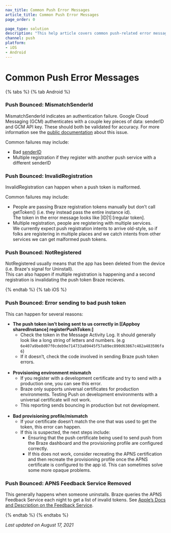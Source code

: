 ```yaml
---
nav_title: Common Push Error Messages
article_title: Common Push Error Messages
page_order: 0

page_type: solution
description: "This help article covers common push-related error messages for iOS and Android, and walks you through potential solutions."
channel: push
platform:
- iOS
- Android
---
```


# Common Push Error Messages

{% tabs %}
{% tab Android %} 
### Push Bounced: MismatchSenderId
MismatchSenderId indicates an authentication failure.  Google Cloud Messaging (GCM) authenticates with a couple key pieces of data: senderID and GCM API key.  These should both be validated for accuracy. For more information see the [public documentation](https://developer.apple.com/library/archive/documentation/NetworkingInternet/Conceptual/RemoteNotificationsPG/CommunicatingwithAPNs.html) about this issue.

Common failures may include:
- Bad [senderID]({{site.baseurl}}/developer_guide/platform_integration_guides/android/push_notifications/integration/standard_integration/#step-1-enable-firebase)
- Multiple registration if they register with another push service with a different senderID

### Push Bounced: InvalidRegistration
InvalidRegistration can happen when a push token is malformed.  

Common failures may include:
- People are passing Braze registration tokens manually but don’t call getToken() (i.e. they instead pass the entire instance id). <br>The token in the error message looks like &#124;ID&#124;1&#124;:[regular token].  
- Multiple registration, people are registering with multiple services. <br>We currently expect push registration intents to arrive old-style, so if folks are registering in multiple places and we catch intents from other services we can get malformed push tokens.

### Push Bounced: NotRegistered
NotRegistered usually means that the app has been deleted from the device (i.e. Braze's signal for Uninstall).  
This can also happen if multiple registration is happening and a second registration is invalidating the push token Braze recieves.

{% endtab %}
{% tab iOS %}

### Push Bounced: Error sending to bad push token

This can happen for several reasons:
- __The push token isn’t being sent to us correctly in [[Appboy sharedInstance] registerPushToken:]__
	- Check the token in the Message Activity Log. It should generally look like a long string of letters and numbers. (e.g `6e407a9be8d07f0cdeb9e714733a89445f57a89ec890d63867c482a483506fa6`)
	- If it doesn’t, check the code involved in sending Braze push token errors.<br><br>
- __Provisioning environment mismatch__
	- If you register with a development certificate and try to send with a production one, you can see this error.  
	- Braze only supports universal certificates for production environments. Testing Push on development environments with a universal certificate will not work. 
	- This reporting sends bouncing in production but not development.<br><br>
- __Bad provisioning profile/mismatch__
	- If your certificate doesn’t match the one that was used to get the token, this error can happen.
	- If this is suspected, the next steps include:
		- Ensuring that the push certificate being used to send push from the Braze dashboard and the provisioning profile are configured correctly.
		- If this does not work, consider recreating the APNS certification and then recreate the provisioning profile once the APNS certificate is configured to the app id. This can sometimes solve some more opaque problems.

### Push Bounced: APNS Feedback Service Removed

This generally happens when someone uninstalls. Braze queries the APNS Feedback Service each night to get a list of invalid tokens. See [Apple’s Docs and Description on the Feedback Service](https://developer.apple.com/library/archive/documentation/NetworkingInternet/Conceptual/RemoteNotificationsPG/CommunicatingwithAPNs.html).


{% endtab %}
{% endtabs %}

_Last updated on August 17, 2021_
